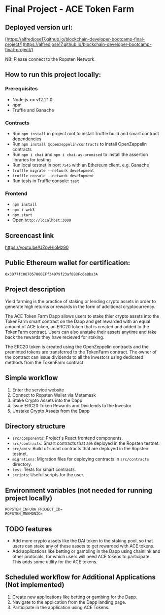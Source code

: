 # Final Project - ACE Token Farm

## Deployed version url:

[https://alfredjose17.github.io/blockchain-developer-bootcamp-final-project/](https://alfredjose17.github.io/blockchain-developer-bootcamp-final-project/)

NB: Please connect to the Ropsten Network.

## How to run this project locally:

### Prerequisites

- Node.js >= v12.21.0
- npm
- Truffle and Ganache

### Contracts

- Run `npm install` in project root to install Truffle build and smart contract dependencies
- Run `npm install @openzeppelin/contracts` to install OpenZeppelin contracts
- Run `npm i chai` and `npm i chai-as-promised` to install the assertion libraries for testing
- Run local testnet in port `7545` with an Ethereum client, e.g. Ganache
- `truffle migrate --network development`
- `truffle console --network development`
- Run tests in Truffle console: `test`

### Frontend

- `npm install`
- `npm i web3`
- `npm start`
- Open `http://localhost:3000`

## Screencast link

https://youtu.be/UZpyHloMz90

## Public Ethereum wallet for certification:

`0x3D77fC007057880EFf34979f23af8B8Fc6e8ba3A`

## Project description

Yield farming is the practice of staking or lending crypto assets in order to generate high returns or rewards in the form of additional cryptocurrency. 

The ACE Token Farm Dapp allows users to stake thier crypto assets into the TokenFarm smart contract on the Dapp and get rewarded with an equal amount of ACE token, an ERC20 token that is created and added to the TokenFarm contract. Users can also unstake their assets anytime and take back the rewards they have recieved for staking.

The ERC20 token is created using the OpenZeppelin contracts and the preminted tokens are transferred to the TokenFarm contract. The owner of the contract can issue dividends to all the investors using dedicated methods from the TokenFarm contract.

## Simple workflow

1. Enter the service website
2. Connect to Ropsten Wallet via Metamask
3. Stake Crypto Assets into the Dapp
4. Issue ERC20 Token Rewards and Dividends to the Investor
5. Unstake Crypto Assets from the Dapp

## Directory structure

- `src/components`: Project's React frontend components.
- `src/contracts`: Smart contracts that are deployed in the Ropsten testnet.
- `src/abis`: Build of smart contracts that are deployed in the Ropsten testnet.
- `migrations`: Migration files for deploying contracts in `src/contracts` directory.
- `test`: Tests for smart contracts.
- `scripts`: Useful scripts for the user.

## Environment variables (not needed for running project locally)

```
ROPSTEN_INFURA_PROJECT_ID=
ROPSTEN_MNEMONIC=
```

## TODO features

- Add more crypto assets like the DAI token to the staking pool, so that users can stake any of these assets to get rewarded with ACE tokens.
- Add applications like betting or gambling in the Dapp using chainlink and other protocols, for which users will need ACE tokens to participate. This adds some utility for the ACE tokens.

## Scheduled workflow for Additional Applications (Not implemented)

1. Create new applications like betting or gambing for the Dapp.
2. Navigate to the application from the Dapp landing page.
3. Participate in the application using ACE Tokens.
